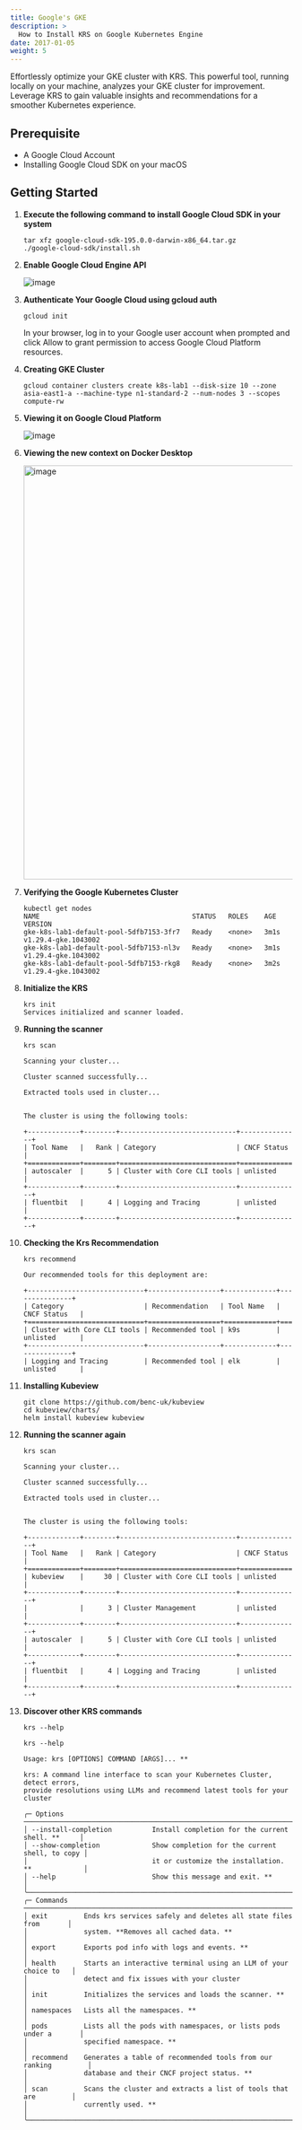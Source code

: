 ```yaml
---
title: Google's GKE
description: >
  How to Install KRS on Google Kubernetes Engine
date: 2017-01-05
weight: 5
---
```


Effortlessly optimize your GKE cluster with KRS. This powerful tool, running locally on your machine, analyzes your GKE cluster for improvement. Leverage KRS to gain valuable insights and recommendations for a smoother Kubernetes experience.


## Prerequisite

- A Google Cloud Account
- Installing Google Cloud SDK on your macOS

## Getting Started

1. **Execute the following command to install Google Cloud SDK in your system**

    ```
    tar xfz google-cloud-sdk-195.0.0-darwin-x86_64.tar.gz
    ./google-cloud-sdk/install.sh
    ```


2. **Enable Google Cloud Engine API**

    ![image](https://github.com/kubetoolsca/krs/assets/313480/6c441226-9e8e-4a91-ba8a-e0c595173faa)


3. **Authenticate Your Google Cloud using gcloud auth**

    ```
    gcloud init
    ```

    In your browser, log in to your Google user account when prompted and click Allow to grant permission to access Google Cloud Platform resources.


4. **Creating GKE Cluster**

    ```
    gcloud container clusters create k8s-lab1 --disk-size 10 --zone asia-east1-a --machine-type n1-standard-2 --num-nodes 3 --scopes compute-rw
    ```

5. **Viewing it on Google Cloud Platform**

    ![image](https://github.com/kubetoolsca/krs/assets/313480/733cfe3a-c951-4ea0-b7f5-4a28f7393c8e)


6. **Viewing the new context on Docker Desktop**

    <img width="738" alt="image" src="https://github.com/kubetoolsca/krs/assets/313480/8afc21c5-1961-4af8-b491-00c99cb350fa">

7. **Verifying the Google Kubernetes Cluster** 

    ```
    kubectl get nodes
    NAME                                      STATUS   ROLES    AGE    VERSION
    gke-k8s-lab1-default-pool-5dfb7153-3fr7   Ready    <none>   3m1s   v1.29.4-gke.1043002
    gke-k8s-lab1-default-pool-5dfb7153-nl3v   Ready    <none>   3m1s   v1.29.4-gke.1043002
    gke-k8s-lab1-default-pool-5dfb7153-rkg8   Ready    <none>   3m2s   v1.29.4-gke.1043002
    ```

8. **Initialize the KRS**

    ```
    krs init
    Services initialized and scanner loaded.
    ```

9. **Running the scanner**

    ```
    krs scan

    Scanning your cluster...

    Cluster scanned successfully...

    Extracted tools used in cluster...


    The cluster is using the following tools:

    +-------------+--------+-----------------------------+---------------+
    | Tool Name   |   Rank | Category                    | CNCF Status   |
    +=============+========+=============================+===============+
    | autoscaler  |      5 | Cluster with Core CLI tools | unlisted      |
    +-------------+--------+-----------------------------+---------------+
    | fluentbit   |      4 | Logging and Tracing         | unlisted      |
    +-------------+--------+-----------------------------+---------------+
    ```

10. **Checking the Krs Recommendation**

    ```
    krs recommend

    Our recommended tools for this deployment are:

    +-----------------------------+------------------+-------------+---------------+
    | Category                    | Recommendation   | Tool Name   | CNCF Status   |
    +=============================+==================+=============+===============+
    | Cluster with Core CLI tools | Recommended tool | k9s         | unlisted      |
    +-----------------------------+------------------+-------------+---------------+
    | Logging and Tracing         | Recommended tool | elk         | unlisted      |
    ```


11. **Installing Kubeview**

    ```
    git clone https://github.com/benc-uk/kubeview
    cd kubeview/charts/
    helm install kubeview kubeview
    ```

12. **Running the scanner again**

    ```
    krs scan

    Scanning your cluster...

    Cluster scanned successfully...

    Extracted tools used in cluster...


    The cluster is using the following tools:

    +-------------+--------+-----------------------------+---------------+
    | Tool Name   |   Rank | Category                    | CNCF Status   |
    +=============+========+=============================+===============+
    | kubeview    |     30 | Cluster with Core CLI tools | unlisted      |
    +-------------+--------+-----------------------------+---------------+
    |             |      3 | Cluster Management          | unlisted      |
    +-------------+--------+-----------------------------+---------------+
    | autoscaler  |      5 | Cluster with Core CLI tools | unlisted      |
    +-------------+--------+-----------------------------+---------------+
    | fluentbit   |      4 | Logging and Tracing         | unlisted      |
    +-------------+--------+-----------------------------+---------------+
    ```

13. **Discover other KRS commands**

    ```
    krs --help
    ```

    ```
    krs --help
                                                                                    
    Usage: krs [OPTIONS] COMMAND [ARGS]... **                                        
                                                                                    
    krs: A command line interface to scan your Kubernetes Cluster, detect errors,  
    provide resolutions using LLMs and recommend latest tools for your cluster     
                                                                                    
    ╭─ Options ────────────────────────────────────────────────────────────────────╮
    │ --install-completion          Install completion for the current shell. **     │
    │ --show-completion             Show completion for the current shell, to copy │
    │                               it or customize the installation. **             │
    │ --help                        Show this message and exit. **                   │
    ╰──────────────────────────────────────────────────────────────────────────────╯
    ╭─ Commands ───────────────────────────────────────────────────────────────────╮
    │ exit         Ends krs services safely and deletes all state files from       │
    │              system. **Removes all cached data. **                               │
    │ export       Exports pod info with logs and events. **                         │
    │ health       Starts an interactive terminal using an LLM of your choice to   │
    │              detect and fix issues with your cluster                         │
    │ init         Initializes the services and loads the scanner. **                │
    │ namespaces   Lists all the namespaces. **                                      │
    │ pods         Lists all the pods with namespaces, or lists pods under a       │
    │              specified namespace. **                                           │
    │ recommend    Generates a table of recommended tools from our ranking         │
    │              database and their CNCF project status. **                        │
    │ scan         Scans the cluster and extracts a list of tools that are         │
    │              currently used. **                                                │
    ╰──────────────────────────────────────────────────────────────────────────────╯
    ```

